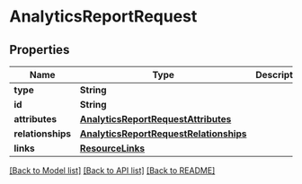 # AnalyticsReportRequest

## Properties
Name | Type | Description | Notes
------------ | ------------- | ------------- | -------------
**type** | **String** |  | 
**id** | **String** |  | 
**attributes** | [**AnalyticsReportRequestAttributes**](AnalyticsReportRequestAttributes.md) |  | [optional] 
**relationships** | [**AnalyticsReportRequestRelationships**](AnalyticsReportRequestRelationships.md) |  | [optional] 
**links** | [**ResourceLinks**](ResourceLinks.md) |  | [optional] 

[[Back to Model list]](../README.md#documentation-for-models) [[Back to API list]](../README.md#documentation-for-api-endpoints) [[Back to README]](../README.md)


